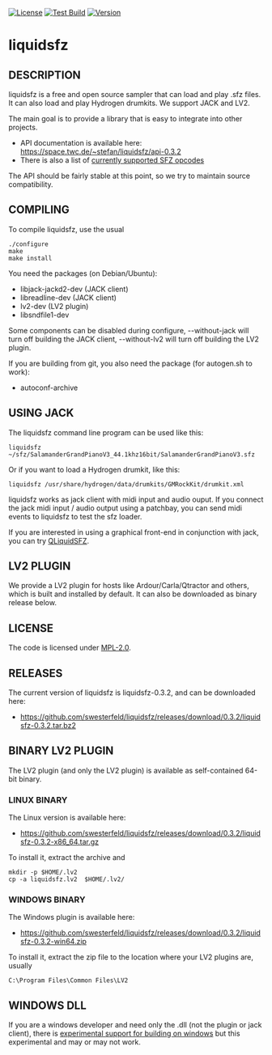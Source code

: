 [![License][mpl2-badge]][mpl2-url]
[![Test Build][testing-badge]][testing-url]
[![Version][version-badge]][version-url]

# liquidsfz

## DESCRIPTION

liquidsfz is a free and open source sampler that can load and play .sfz files.
It can also load and play Hydrogen drumkits. We support JACK and LV2.

The main goal is to provide a library that is easy to integrate into other
projects.

 * API documentation is available here: https://space.twc.de/~stefan/liquidsfz/api-0.3.2
 * There is also a list of [currently supported SFZ opcodes](OPCODES.md)

The API should be fairly stable at this point, so we try to maintain source
compatibility.

## COMPILING

To compile liquidsfz, use the usual

    ./configure
    make
    make install

You need the packages (on Debian/Ubuntu):

* libjack-jackd2-dev (JACK client)
* libreadline-dev (JACK client)
* lv2-dev (LV2 plugin)
* libsndfile1-dev

Some components can be disabled during configure, --without-jack will turn off
building the JACK client, --without-lv2 will turn off building the LV2 plugin.

If you are building from git, you also need the package (for autogen.sh to work):

* autoconf-archive

## USING JACK

The liquidsfz command line program can be used like this:

    liquidsfz ~/sfz/SalamanderGrandPianoV3_44.1khz16bit/SalamanderGrandPianoV3.sfz

Or if you want to load a Hydrogen drumkit, like this:

    liquidsfz /usr/share/hydrogen/data/drumkits/GMRockKit/drumkit.xml

liquidsfz works as jack client with midi input and audio ouput. If you connect
the jack midi input / audio output using a patchbay, you can send midi events
to liquidsfz to test the sfz loader.

If you are interested in using a graphical front-end in conjunction with jack,
you can try [QLiquidSFZ](https://github.com/be1/qliquidsfz).

## LV2 PLUGIN

We provide a LV2 plugin for hosts like Ardour/Carla/Qtractor and others, which
is built and installed by default. It can also be downloaded as binary release
below.

## LICENSE

The code is licensed under
[MPL-2.0](https://github.com/swesterfeld/liquidsfz/blob/master/LICENSE).

## RELEASES

The current version of liquidsfz is liquidsfz-0.3.2, and can be downloaded
here:

* https://github.com/swesterfeld/liquidsfz/releases/download/0.3.2/liquidsfz-0.3.2.tar.bz2

## BINARY LV2 PLUGIN

The LV2 plugin (and only the LV2 plugin) is available as self-contained 64-bit
binary.

### LINUX BINARY

The Linux version is available here:

* https://github.com/swesterfeld/liquidsfz/releases/download/0.3.2/liquidsfz-0.3.2-x86_64.tar.gz

To install it, extract the archive and

    mkdir -p $HOME/.lv2
    cp -a liquidsfz.lv2  $HOME/.lv2/

### WINDOWS BINARY

The Windows plugin is available here:

* https://github.com/swesterfeld/liquidsfz/releases/download/0.3.2/liquidsfz-0.3.2-win64.zip

To install it, extract the zip file to the location where your LV2 plugins are, usually

    C:\Program Files\Common Files\LV2

## WINDOWS DLL

If you are a windows developer and need only the .dll (not the plugin or jack
client), there is [experimental support for building on windows](README_WINDOWS.md)
but this experimental and may or may not work.

[mpl2-badge]: https://img.shields.io/github/license/swesterfeld/liquidsfz?style=for-the-badge
[mpl2-url]: https://github.com/swesterfeld/liquidsfz/blob/master/LICENSE
[testing-badge]: https://img.shields.io/github/actions/workflow/status/swesterfeld/liquidsfz/testing.yml?style=for-the-badge
[testing-url]: https://github.com/swesterfeld/liquidsfz/actions/workflows/testing.yml
[version-badge]: https://img.shields.io/github/v/release/swesterfeld/liquidsfz?label=version&style=for-the-badge
[version-url]: https://github.com/swesterfeld/liquidsfz/releases
